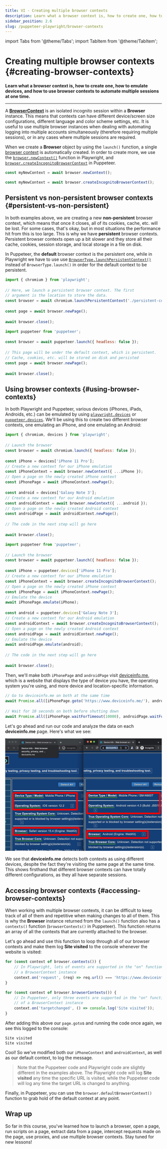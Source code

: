 ```yaml
---
title: VI - Creating multiple browser contexts
description: Learn what a browser context is, how to create one, how to emulate devices, and how to use browser contexts to automate multiple sessions at one time.
sidebar_position: 2.6
slug: /puppeteer-playwright/browser-contexts
---
```


import Tabs from '@theme/Tabs';
import TabItem from '@theme/TabItem';

# Creating multiple browser contexts {#creating-browser-contexts}

**Learn what a browser context is, how to create one, how to emulate devices, and how to use browser contexts to automate multiple sessions at one time.**

---

A [**BrowserContext**](https://playwright.dev/docs/api/class-browsercontext) is an isolated incognito session within a **Browser** instance. This means that contexts can have different device/screen size configurations, different language and color scheme settings, etc. It is useful to use multiple browser instances when dealing with automating logging into multiple accounts simultaneously (therefore requiring multiple sessions), or in any cases where multiple sessions are required.

When we create a **Browser** object by using the `launch()` function, a single [browser context](https://playwright.dev/docs/browser-contexts) is automatically created. In order to create more, we use the [`browser.newContext()`](https://playwright.dev/docs/api/class-browser#browser-new-context) function in Playwright, and [`browser.createIncognitoBrowserContext`](https://pptr.dev/#?product=Puppeteer&version=v14.1.0&show=api-browsercreateincognitobrowsercontextoptions) in Puppeteer.


<Tabs groupId="main">
<TabItem value="Playwright" label="Playwright">

```javascript
const myNewContext = await browser.newContext();

```
</TabItem>
<TabItem value="Puppeteer" label="Puppeteer">

```javascript
const myNewContext = await browser.createIncognitoBrowserContext();

```
</TabItem>
</Tabs>

## Persistent vs non-persistent browser contexts {#persistent-vs-non-persistent}

In both examples above, we are creating a new **non-persistent** browser context, which means that once it closes, all of its cookies, cache, etc. will be lost. For some cases, that's okay, but in most situations the performance hit from this is too large. This is why we have **persistent** browser contexts. Persistent browser contexts open up a bit slower and they store all their cache, cookies, session storage, and local storage in a file on disk.

In Puppeteer, the **default** browser context is the persistent one, while in Playwright we have to use use [`BrowserType.launchPersistentContext()`](https://playwright.dev/docs/api/class-browsertype#browser-type-launch-persistent-context) instead of `BrowserType.launch()` in order for the default context to be persistent.

<Tabs groupId="main">
<TabItem value="Playwright" label="Playwright">

```javascript
import { chromium } from 'playwright';

// Here, we launch a persistent browser context. The first
// argument is the location to store the data.
const browser = await chromium.launchPersistentContext('./persistent-context', { headless: false });

const page = await browser.newPage();

await browser.close();

```
</TabItem>
<TabItem value="Puppeteer" label="Puppeteer">

```javascript
import puppeteer from 'puppeteer';

const browser = await puppeteer.launch({ headless: false });

// This page will be under the default context, which is persistent.
// Cache, cookies, etc. will be stored on disk and persisted
const page = await browser.newPage();

await browser.close();

```
</TabItem>
</Tabs>

## Using browser contexts {#using-browser-contexts}

In both Playwright and Puppeteer, various devices (iPhones, iPads, Androids, etc.) can be emulated by using [`playwright.devices`](https://playwright.dev/docs/api/class-playwright#playwright-devices) or [`puppeteer.devices`](https://pptr.dev/#?product=Puppeteer&version=v14.1.0&show=api-puppeteerdevices). We'll be using this to create two different browser contexts, one emulating an iPhone, and one emulating an Android:

<Tabs groupId="main">
<TabItem value="Playwright" label="Playwright">

```javascript
import { chromium, devices } from 'playwright';

// Launch the browser
const browser = await chromium.launch({ headless: false });

const iPhone = devices['iPhone 11 Pro'];
// Create a new context for our iPhone emulation
const iPhoneContext = await browser.newContext({ ...iPhone });
// Open a page on the newly created iPhone context
const iPhonePage = await iPhoneContext.newPage();

const android = devices['Galaxy Note 3'];
// Create a new context for our Android emulation
const androidContext = await browser.newContext({ ...android });
// Open a page on the newly created Android context
const androidPage = await androidContext.newPage();

// The code in the next step will go here

await browser.close();

```
</TabItem>
<TabItem value="Puppeteer" label="Puppeteer">

```javascript
import puppeteer from 'puppeteer';

// Launch the browser
const browser = await puppeteer.launch({ headless: false });

const iPhone = puppeteer.devices['iPhone 11 Pro'];
// Create a new context for our iPhone emulation
const iPhoneContext = await browser.createIncognitoBrowserContext();
// Open a page on the newly created iPhone context
const iPhonePage = await iPhoneContext.newPage();
// Emulate the device
await iPhonePage.emulate(iPhone);

const android = puppeteer.devices['Galaxy Note 3'];
// Create a new context for our Android emulation
const androidContext = await browser.createIncognitoBrowserContext();
// Open a page on the newly created Android context
const androidPage = await androidContext.newPage();
// Emulate the device
await androidPage.emulate(android);

// The code in the next step will go here

await browser.close();

```
</TabItem>
</Tabs>

Then, we'll make both `iPhonePage` and `androidPage` visit [deviceinfo.me](https://www.deviceinfo.me/), which is a website that  displays the type of device you have, the operating system you're using, and more device and location-specific information.

```js
// Go to deviceinfo.me on both at the same time
await Promise.all([iPhonePage.goto('https://www.deviceinfo.me/'), androidPage.goto('https://www.deviceinfo.me/')]);

// Wait for 10 seconds on both before shutting down
await Promise.all([iPhonePage.waitForTimeout(10000), androidPage.waitForTimeout(10000)]);
```

Let's go ahead and run our code and analyze the data on each **deviceinfo.me** page. Here's what we see:

![deviceinfo.me results for both browser contexts](./images/dual-contexts.jpg)

We see that **deviceinfo.me** detects both contexts as using different devices, despite the fact they're visiting the same page at the same time.  This shows firsthand that different browser contexts can have totally different configurations, as they all have separate sessions.

## Accessing browser contexts {#accessing-browser-contexts}

When working with multiple browser contexts, it can be difficult to keep track of all of them and repetitive when making changes to all of them. This is why the **Browser** instance returned from the `launch()` function also has a `contexts()` function (`browserContexts()` in Puppeteer). This function returns an array of all the contexts that are currently attached to the browser.

Let's go ahead and use this function to loop through all of our browser contexts and make them log **Site visited** to the console whenever the website is visited:

<Tabs groupId="main">
<TabItem value="Playwright" label="Playwright">

```javascript
for (const context of browser.contexts()) {
    // In Playwright, lots of events are supported in the "on" function of
    // a BrowserContext instance
    context.on('request', (req) => req.url() === 'https://www.deviceinfo.me/' && console.log('Site visited'));
}

```
</TabItem>
<TabItem value="Puppeteer" label="Puppeteer">

```javascript
for (const context of browser.browserContexts()) {
    // In Puppeteer, only three events are supported in the "on" function
    // of a BrowserContext instance
    context.on('targetchanged', () => console.log('Site visited'));
}

```
</TabItem>
</Tabs>

After adding this above our `page.goto`s and running the code once again, we see this logged to the console:

```text
Site visited
Site visited
```

Cool! So we've modified both our `iPhoneContext` and `androidContext`, as well as our default context, to log the message.

> Note that the Puppeteer code and Playwright code are slightly different in the examples above. The Playwright code will log **Site visited** any time the specific URL is visited, while the Puppeteer code will log any time the target URL is changed to anything.

Finally, in Puppeteer, you can use the `browser.defaultBrowserContext()` function to grab hold of the default context at any point.

## Wrap up

So far in this course, you've learned how to launch a browser, open a page, run scripts on a page, extract data from a page, intercept requests made on the page, use proxies, and use multiple browser contexts. Stay tuned for new lessons!
